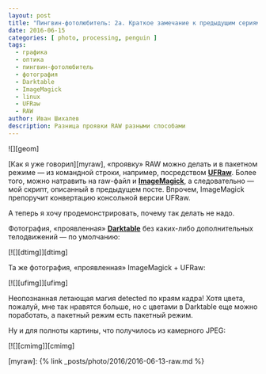 ```yaml
---
layout: post
title: "Пингвин-фотолюбитель: 2а. Краткое замечание к предыдущим сериям"
date: 2016-06-15
categories: [ photo, processing, penguin ]
tags:
  - графика
  - оптика
  - пингвин-фотолюбитель
  - фотография
  - Darktable
  - ImageMagick
  - linux
  - UFRaw
  - RAW
author: Иван Шихалев
description: Разница проявки RAW разными способами
---
```

<div class="right-box" style="width: 400px;">
![][geom]
</div>

[Как я уже говорил][myraw], «проявку» RAW можно делать и в пакетном режиме — из командной строки, например,
посредством **[UFRaw][ufraw]**. Более того, можно натравить на raw-файл и **[ImageMagick][imag]**, а следовательно —
мой скрипт, описанный в предыдущем посте. Впрочем, ImageMagick препоручит конвертацию консольной версии UFRaw.

А теперь я хочу продемонстрировать, почему так делать не надо.

<!--more-->

Фотография, «проявленная» **[Darktable][darktable]** без каких-либо дополнительных телодвижений — по умолчанию:

<div class="center-box">
[![][dtimg]][dtimg]
</div>

Та же фотография, «проявленная» ImageMagick + UFRaw:

<div class="center-box">
[![][ufimg]][ufimg]
</div>

Неопознанная летающая магия detected по краям кадра! Хотя цвета, пожалуй, мне так нравятся больше, но с цветами
в Dark&shy;table еще можно поработать, а пакетный режим есть пакетный режим.

Ну и для полноты картины, что получилось из камерного JPEG:

<div class="center-box">
[![][cmimg]][cmimg]
</div>



[geom]: /assets/img/2016-06/p-02a/geom.png
[dtimg]: /assets/img/2016-06/p-02a/darktable.jpg
[ufimg]: /assets/img/2016-06/p-02a/ufraw.jpg
[cmimg]: /assets/img/2016-06/p-02a/camera.jpg

[ufraw]: http://ufraw.sourceforge.net/
[imag]: http://www.imagemagick.org/
[darktable]: https://www.darktable.org/

[myraw]: {% link _posts/photo/2016/2016-06-13-raw.md %}
